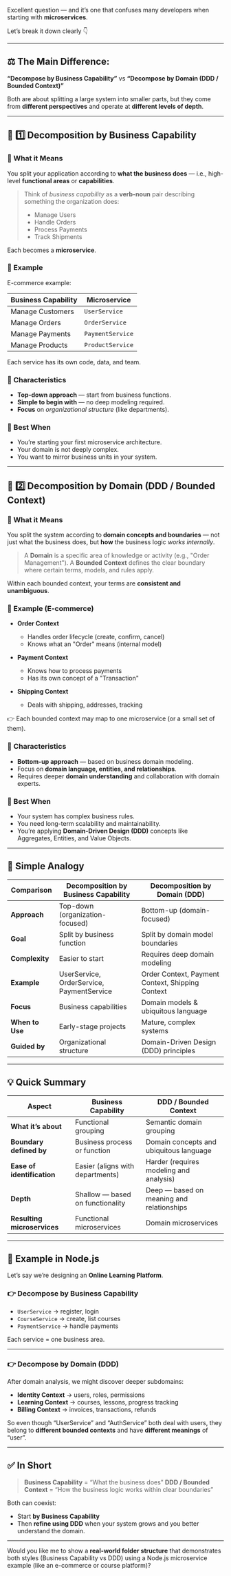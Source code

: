 Excellent question — and it’s one that confuses many developers when starting with **microservices**.

Let’s break it down clearly 👇

---

## ⚖️ The Main Difference:

**“Decompose by Business Capability”** vs **“Decompose by Domain (DDD / Bounded Context)”**

Both are about splitting a large system into smaller parts,
but they come from **different perspectives** and operate at **different levels of depth**.

---

## 🧩 1️⃣ Decomposition by Business Capability

### 🔹 What it Means

You split your application according to **what the business does** — i.e., high-level **functional areas** or **capabilities**.

> Think of *business capability* as a **verb-noun** pair describing something the organization does:
>
> * Manage Users
> * Handle Orders
> * Process Payments
> * Track Shipments

Each becomes a **microservice**.

### 🔹 Example

E-commerce example:

| Business Capability | Microservice     |
| ------------------- | ---------------- |
| Manage Customers    | `UserService`    |
| Manage Orders       | `OrderService`   |
| Manage Payments     | `PaymentService` |
| Manage Products     | `ProductService` |

Each service has its own code, data, and team.

### 🔹 Characteristics

* **Top-down approach** — start from business functions.
* **Simple to begin with** — no deep modeling required.
* **Focus** on *organizational structure* (like departments).

### 🔹 Best When

* You’re starting your first microservice architecture.
* Your domain is not deeply complex.
* You want to mirror business units in your system.

---

## 🧩 2️⃣ Decomposition by Domain (DDD / Bounded Context)

### 🔹 What it Means

You split the system according to **domain concepts and boundaries** — not just what the business does, but **how** the business logic *works internally*.

> A **Domain** is a specific area of knowledge or activity (e.g., "Order Management").
> A **Bounded Context** defines the clear boundary where certain terms, models, and rules apply.

Within each bounded context, your terms are **consistent and unambiguous**.

### 🔹 Example (E-commerce)

* **Order Context**

  * Handles order lifecycle (create, confirm, cancel)
  * Knows what an "Order" means (internal model)
* **Payment Context**

  * Knows how to process payments
  * Has its own concept of a "Transaction"
* **Shipping Context**

  * Deals with shipping, addresses, tracking

👉 Each bounded context may map to one microservice (or a small set of them).

### 🔹 Characteristics

* **Bottom-up approach** — based on business domain modeling.
* Focus on **domain language, entities, and relationships**.
* Requires deeper **domain understanding** and collaboration with domain experts.

### 🔹 Best When

* Your system has complex business rules.
* You need long-term scalability and maintainability.
* You’re applying **Domain-Driven Design (DDD)** concepts like Aggregates, Entities, and Value Objects.

---

## 🧠 Simple Analogy

| Comparison      | Decomposition by Business Capability      | Decomposition by Domain (DDD)                    |
| --------------- | ----------------------------------------- | ------------------------------------------------ |
| **Approach**    | Top-down (organization-focused)           | Bottom-up (domain-focused)                       |
| **Goal**        | Split by business function                | Split by domain model boundaries                 |
| **Complexity**  | Easier to start                           | Requires deep domain modeling                    |
| **Example**     | UserService, OrderService, PaymentService | Order Context, Payment Context, Shipping Context |
| **Focus**       | Business capabilities                     | Domain models & ubiquitous language              |
| **When to Use** | Early-stage projects                      | Mature, complex systems                          |
| **Guided by**   | Organizational structure                  | Domain-Driven Design (DDD) principles            |

---

## 💡 Quick Summary

| Aspect                      | Business Capability              | DDD / Bounded Context                     |
| --------------------------- | -------------------------------- | ----------------------------------------- |
| **What it’s about**         | Functional grouping              | Semantic domain grouping                  |
| **Boundary defined by**     | Business process or function     | Domain concepts and ubiquitous language   |
| **Ease of identification**  | Easier (aligns with departments) | Harder (requires modeling and analysis)   |
| **Depth**                   | Shallow — based on functionality | Deep — based on meaning and relationships |
| **Resulting microservices** | Functional microservices         | Domain microservices                      |

---

## 🧩 Example in Node.js

Let’s say we’re designing an **Online Learning Platform**.

### 👉 Decompose by Business Capability

* `UserService` → register, login
* `CourseService` → create, list courses
* `PaymentService` → handle payments

Each service = one business area.

---

### 👉 Decompose by Domain (DDD)

After domain analysis, we might discover deeper subdomains:

* **Identity Context** → users, roles, permissions
* **Learning Context** → courses, lessons, progress tracking
* **Billing Context** → invoices, transactions, refunds

So even though “UserService” and “AuthService” both deal with users,
they belong to **different bounded contexts** and have **different meanings** of “user”.

---

## ✅ In Short

> **Business Capability** = “What the business does”
> **DDD / Bounded Context** = “How the business logic works within clear boundaries”

Both can coexist:

* Start **by Business Capability**
* Then **refine using DDD** when your system grows and you better understand the domain.

---

Would you like me to show a **real-world folder structure** that demonstrates both styles (Business Capability vs DDD) using a Node.js microservice example (like an e-commerce or course platform)?
